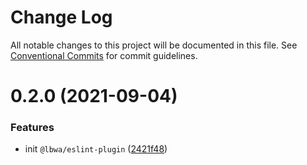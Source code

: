 # Change Log

All notable changes to this project will be documented in this file.
See [Conventional Commits](https://conventionalcommits.org) for commit guidelines.

# 0.2.0 (2021-09-04)

### Features

- init `@lbwa/eslint-plugin` ([2421f48](https://github.com/lbwa/eslint-config/commit/2421f48d5061a120bbb1fb091b260aa661742504))
